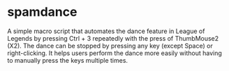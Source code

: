 # spamdance
A simple macro script that automates the dance feature in League of Legends by pressing Ctrl + 3 repeatedly with the press of ThumbMouse2 (X2). The dance can be stopped by pressing any key (except Space) or right-clicking. It helps users perform the dance more easily without having to manually press the keys multiple times.
